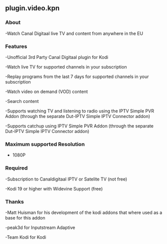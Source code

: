 ## plugin.video.kpn

### About

-Watch Canal Digitaal live TV and content from anywhere in the EU

### Features

-Unofficial 3rd Party Canal Digitaal plugin for Kodi

-Watch live TV for supported channels in your subscription

-Replay programs from the last 7 days for supported channels in your subscription

-Watch video on demand (VOD) content

-Search content

-Supports watching TV and listening to radio using the IPTV Simple PVR Addon (through the separate Dut-IPTV Simple IPTV Connector addon)

-Supports catchup using IPTV Simple PVR Addon (through the separate Dut-IPTV Simple IPTV Connector addon)

### Maximum supported Resolution

- 1080P

### Required

-Subscription to Canaldigitaal IPTV or Satelite TV (not free)

-Kodi 19 or higher with Widevine Support (free)

### Thanks

-Matt Huisman for his development of the kodi addons that where used as a base for this addon

-peak3d for Inputstream Adaptive

-Team Kodi for Kodi